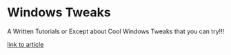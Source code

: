 # Windows Tweaks
A Written Tutorials or Except about Cool Windows Tweaks that you can try!!!

[link to article](universal-file-explorer/README.md)
